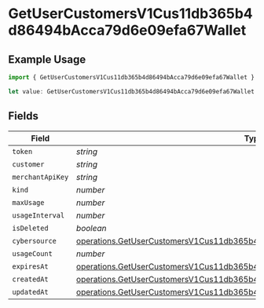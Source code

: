 # GetUserCustomersV1Cus11db365b4d86494bAcca79d6e09efa67Wallet

## Example Usage

```typescript
import { GetUserCustomersV1Cus11db365b4d86494bAcca79d6e09efa67Wallet } from "@dhaba/safepay-ts/models/operations";

let value: GetUserCustomersV1Cus11db365b4d86494bAcca79d6e09efa67Wallet = {};
```

## Fields

| Field                                                                                                                                                                              | Type                                                                                                                                                                               | Required                                                                                                                                                                           | Description                                                                                                                                                                        |
| ---------------------------------------------------------------------------------------------------------------------------------------------------------------------------------- | ---------------------------------------------------------------------------------------------------------------------------------------------------------------------------------- | ---------------------------------------------------------------------------------------------------------------------------------------------------------------------------------- | ---------------------------------------------------------------------------------------------------------------------------------------------------------------------------------- |
| `token`                                                                                                                                                                            | *string*                                                                                                                                                                           | :heavy_minus_sign:                                                                                                                                                                 | N/A                                                                                                                                                                                |
| `customer`                                                                                                                                                                         | *string*                                                                                                                                                                           | :heavy_minus_sign:                                                                                                                                                                 | N/A                                                                                                                                                                                |
| `merchantApiKey`                                                                                                                                                                   | *string*                                                                                                                                                                           | :heavy_minus_sign:                                                                                                                                                                 | N/A                                                                                                                                                                                |
| `kind`                                                                                                                                                                             | *number*                                                                                                                                                                           | :heavy_minus_sign:                                                                                                                                                                 | N/A                                                                                                                                                                                |
| `maxUsage`                                                                                                                                                                         | *number*                                                                                                                                                                           | :heavy_minus_sign:                                                                                                                                                                 | N/A                                                                                                                                                                                |
| `usageInterval`                                                                                                                                                                    | *number*                                                                                                                                                                           | :heavy_minus_sign:                                                                                                                                                                 | N/A                                                                                                                                                                                |
| `isDeleted`                                                                                                                                                                        | *boolean*                                                                                                                                                                          | :heavy_minus_sign:                                                                                                                                                                 | N/A                                                                                                                                                                                |
| `cybersource`                                                                                                                                                                      | [operations.GetUserCustomersV1Cus11db365b4d86494bAcca79d6e09efa67Cybersource](../../models/operations/getusercustomersv1cus11db365b4d86494bacca79d6e09efa67cybersource.md)         | :heavy_minus_sign:                                                                                                                                                                 | N/A                                                                                                                                                                                |
| `usageCount`                                                                                                                                                                       | *number*                                                                                                                                                                           | :heavy_minus_sign:                                                                                                                                                                 | N/A                                                                                                                                                                                |
| `expiresAt`                                                                                                                                                                        | [operations.GetUserCustomersV1Cus11db365b4d86494bAcca79d6e09efa67ExpiresAt](../../models/operations/getusercustomersv1cus11db365b4d86494bacca79d6e09efa67expiresat.md)             | :heavy_minus_sign:                                                                                                                                                                 | N/A                                                                                                                                                                                |
| `createdAt`                                                                                                                                                                        | [operations.GetUserCustomersV1Cus11db365b4d86494bAcca79d6e09efa67WalletCreatedAt](../../models/operations/getusercustomersv1cus11db365b4d86494bacca79d6e09efa67walletcreatedat.md) | :heavy_minus_sign:                                                                                                                                                                 | N/A                                                                                                                                                                                |
| `updatedAt`                                                                                                                                                                        | [operations.GetUserCustomersV1Cus11db365b4d86494bAcca79d6e09efa67WalletUpdatedAt](../../models/operations/getusercustomersv1cus11db365b4d86494bacca79d6e09efa67walletupdatedat.md) | :heavy_minus_sign:                                                                                                                                                                 | N/A                                                                                                                                                                                |
